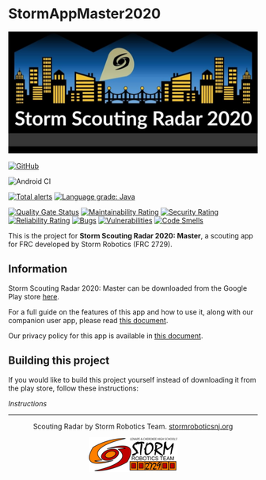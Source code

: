 # StormAppMaster2020

![Scouting Radar Banner Logo](images/bannerlogo.jpg)

[![GitHub](https://img.shields.io/github/license/2729StormRobotics/StormAppMaster2020?color=orange)](https://opensource.org/licenses/Apache-2.0)

![Android CI](https://github.com/2729StormRobotics/StormAppMaster2020/workflows/Android%20CI/badge.svg)

[![Total alerts](https://img.shields.io/lgtm/alerts/g/2729StormRobotics/StormAppMaster2020.svg?logo=lgtm&logoWidth=18)](https://lgtm.com/projects/g/2729StormRobotics/StormAppMaster2020/alerts/)
[![Language grade: Java](https://img.shields.io/lgtm/grade/java/g/2729StormRobotics/StormAppMaster2020.svg?logo=lgtm&logoWidth=18)](https://lgtm.com/projects/g/2729StormRobotics/StormAppMaster2020/context:java)

[![Quality Gate Status](https://sonarcloud.io/api/project_badges/measure?project=2729StormRobotics_StormAppMaster2020&metric=alert_status)](https://sonarcloud.io/dashboard?id=2729StormRobotics_StormAppMaster2020)
[![Maintainability Rating](https://sonarcloud.io/api/project_badges/measure?project=2729StormRobotics_StormAppMaster2020&metric=sqale_rating)](https://sonarcloud.io/dashboard?id=2729StormRobotics_StormAppMaster2020)
[![Security Rating](https://sonarcloud.io/api/project_badges/measure?project=2729StormRobotics_StormAppMaster2020&metric=security_rating)](https://sonarcloud.io/dashboard?id=2729StormRobotics_StormAppMaster2020)
[![Reliability Rating](https://sonarcloud.io/api/project_badges/measure?project=2729StormRobotics_StormAppMaster2020&metric=reliability_rating)](https://sonarcloud.io/dashboard?id=2729StormRobotics_StormAppMaster2020)
[![Bugs](https://sonarcloud.io/api/project_badges/measure?project=2729StormRobotics_StormAppMaster2020&metric=bugs)](https://sonarcloud.io/dashboard?id=2729StormRobotics_StormAppMaster2020)
[![Vulnerabilities](https://sonarcloud.io/api/project_badges/measure?project=2729StormRobotics_StormAppMaster2020&metric=vulnerabilities)](https://sonarcloud.io/dashboard?id=2729StormRobotics_StormAppMaster2020)
[![Code Smells](https://sonarcloud.io/api/project_badges/measure?project=2729StormRobotics_StormAppMaster2020&metric=code_smells)](https://sonarcloud.io/dashboard?id=2729StormRobotics_StormAppMaster2020)

This is the project for __Storm Scouting Radar 2020: Master__, a scouting app for FRC developed by Storm Robotics (FRC 2729).  
## Information
Storm Scouting Radar 2020: Master can be downloaded from the Google Play store [here](https://play.google.com/store/apps/details?id=org.stormroboticsnj).  

For a full guide on the features of this app and how to use it, along with our companion user app, please read [this document](https://drive.google.com/open?id=1DC6P04GL2XGpKgMuIIIKCxcjumR6969DBRzcdnnvy1M).  

Our privacy policy for this app is available in [this document](https://drive.google.com/open?id=1qYCvt0eGiPle1d9VVWu7vAZr5h4CDdzS16_cOC7WbFw).  

## Building this project
If you would like to build this project yourself instead of downloading it from the play store, follow these instructions:  

_Instructions_  

---

<p align="center">Scouting Radar by Storm Robotics Team. <a href="stormroboticsnj.org">stormroboticsnj.org</a>  </p>  

<p align="center"><img src="images/stormlogosmall.png" alt="Storm Logo"></p>
